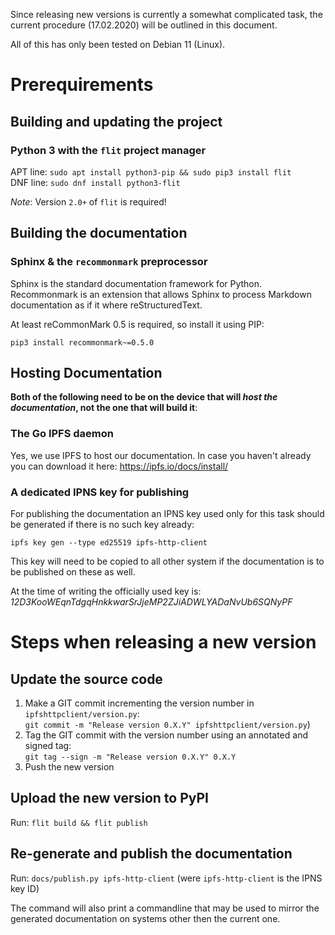 Since releasing new versions is currently a somewhat complicated task, the current procedure
(17.02.2020) will be outlined in this document.

All of this has only been tested on Debian 11 (Linux).

# Prerequirements

## Building and updating the project

### Python 3 with the `flit` project manager

APT line: `sudo apt install python3-pip && sudo pip3 install flit`  
DNF line: `sudo dnf install python3-flit`

*Note*: Version `2.0+` of `flit` is required!

## Building the documentation

### Sphinx & the `recommonmark` preprocessor

Sphinx is the standard documentation framework for Python. Recommonmark is an extension that allows
Sphinx to process Markdown documentation as if it where reStructuredText.

<!-- APT line: `sudo apt install python3-sphinx python3-recommonmark`  -->
<!--DNF line: `sudo dnf install python3-sphinx python3-recommonmark`-->

At least reCommonMark 0.5 is required, so install it using PIP:

`pip3 install recommonmark~=0.5.0`

## Hosting Documentation

**Both of the following need to be on the device that will *host the documentation*, not the one
that will build it**:

### The Go IPFS daemon

Yes, we use IPFS to host our documentation. In case you haven't already you can download it here:
https://ipfs.io/docs/install/

### A dedicated IPNS key for publishing

For publishing the documentation an IPNS key used only for this task should be
generated if there is no such key already:

`ipfs key gen --type ed25519 ipfs-http-client`

This key will need to be copied to all other system if the documentation is to
be published on these as well.

At the time of writing the officially used key is: *12D3KooWEqnTdgqHnkkwarSrJjeMP2ZJiADWLYADaNvUb6SQNyPF*


# Steps when releasing a new version

## Update the source code

 1. Make a GIT commit incrementing the version number in `ipfshttpclient/version.py`:  
    `git commit -m "Release version 0.X.Y" ipfshttpclient/version.py`)
 2. Tag the GIT commit with the version number using an annotated and signed tag:  
    `git tag --sign -m "Release version 0.X.Y" 0.X.Y`
 3. Push the new version

## Upload the new version to PyPI

Run: `flit build && flit publish`

## Re-generate and publish the documentation

Run: `docs/publish.py ipfs-http-client` (were `ipfs-http-client` is the IPNS key ID)

The command will also print a commandline that may be used to mirror the generated
documentation on systems other then the current one.
